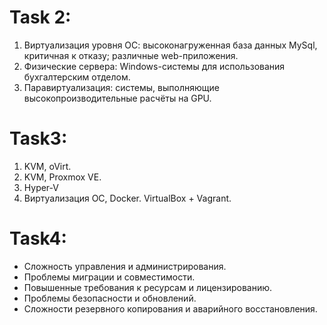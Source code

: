 # Task 2:
  1. Виртуализация уровня ОС:
  высоконагруженная база данных MySql, критичная к отказу;
  различные web-приложения.
  2. Физические сервера:
  Windows-системы для использования бухгалтерским отделом.
  3. Паравиртуализация:
  системы, выполняющие высокопроизводительные расчёты на GPU.
# Task3:
  1. KVM, oVirt.
  2. KVM, Proxmox VE.
  3. Hyper-V
  4. Виртуализация ОС, Docker. VirtualBox + Vagrant.
# Task4:
  - Сложность управления и администрирования.
  - Проблемы миграции и совместимости.
  - Повышенные требования к ресурсам и лицензированию.
  - Проблемы безопасности и обновлений.
  - Сложности резервного копирования и аварийного восстановления.

